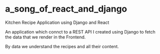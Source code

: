 # a_song_of_react_and_django
Kitchen Recipe Application using Django and React

An application which connct to a REST API I created using Django to fetch the data that we render in the Frontend. 

By data we understand the recipes and all their content. 
